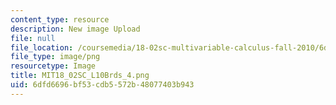 ```yaml
---
content_type: resource
description: New image Upload
file: null
file_location: /coursemedia/18-02sc-multivariable-calculus-fall-2010/6dfd6696bf53cdb5572b48077403b943_MIT18_02SC_L10Brds_4.png
file_type: image/png
resourcetype: Image
title: MIT18_02SC_L10Brds_4.png
uid: 6dfd6696-bf53-cdb5-572b-48077403b943
---
```

